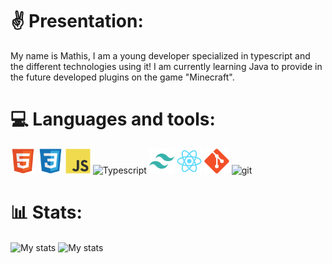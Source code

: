 # ✌ Presentation:
My name is Mathis, I am a young developer specialized in typescript and the different technologies using it!
I am currently learning Java to provide in the future developed plugins on the game "Minecraft".

# 💻 Languages and tools:
<p>
<img src="https://raw.githubusercontent.com/devicons/devicon/master/icons/html5/html5-original.svg" alt="html5" width="40" height="40"/>
<img src="https://raw.githubusercontent.com/devicons/devicon/master/icons/css3/css3-original.svg" alt="css3" width="40" height="40"/>
<img src="https://raw.githubusercontent.com/devicons/devicon/master/icons/javascript/javascript-original.svg" alt="javascript" width="40" height="40"/>
<img src="https://cdn.jsdelivr.net/gh/devicons/devicon/icons/typescript/typescript-original.svg" alt="Typescript" width="40" height="40"/>
<img src="https://raw.githubusercontent.com/devicons/devicon/master/icons/tailwindcss/tailwindcss-plain.svg" alt="tailwindcss" width="40" height="40"/>
<img src="https://raw.githubusercontent.com/devicons/devicon/master/icons/react/react-original.svg" alt="react // react native" width="40" height="40"/>
<img src="https://raw.githubusercontent.com/devicons/devicon/master/icons/git/git-original.svg" alt="git" width="40" height="40"/>
<img src="https://th.bing.com/th/id/OIP.GVHKR2sgnfmMTmeiUlPmpQHaFc?pid=ImgDet&rs=1" alt="git" width="40" height="40"/>
</p>

# 📊 Stats: 
<img align="center" alt="My stats" src="https://github-readme-stats.vercel.app/api?username=MathisAudureau&show_icons=true&hide_border=true" />
<img align="center" alt="My stats" src="https://github-readme-stats.vercel.app/api/top-langs/?username=MathisAudureau&show_icons=true&layout=compact&hide_border=true" />


